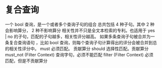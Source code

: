 # 复合查询

⼀个 bool 查询，是⼀个或者多个查询⼦句的组合
总共包括 4 种⼦句。其中 2 种会影响算分， 2 种不影响算分
相关性并不只是全⽂本检索的专利。也适⽤于 yes | no 的⼦句，匹配的⼦句越多，相关性评分越⾼。
如果多条查询⼦句被合并为⼀条复合查询语句 ，⽐如 bool 查询，则每个查询⼦句计算得出的评分会被合并到总的相关性评分中。
must 必须匹配。 贡献算分
should 选择性匹配。贡献算分
must_not (Filter Context) 查询字句，必须不能匹配
filter (Filter Context) 必须匹配，但是不贡献算分